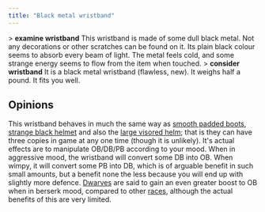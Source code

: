 ```yaml
---
title: "Black metal wristband"
---
```


\> **examine wristband**
This wristband is made of some dull black metal. Not any decorations or
other
scratches can be found on it. Its plain black colour seems to absorb
every beam
of light. The metal feels cold, and some strange energy seems to flow
from the
item when touched.
\> **consider wristband**
It is a black metal wristband (flawless, new).
It weighs half a pound.
It fits you well.

## Opinions

This wristband behaves in much the same way as [smooth padded
boots](a_pair_of_smooth,_black_boots "wikilink"), [strange black
helmet](a_strange_black_helmet "wikilink") and also the [large visored
helm](a_large_visored_helm "wikilink"); that is they can have three
copies in game at any one time (though it is unlikely). It's actual
effects are to manipulate OB/DB/PB according to your mood. When in
aggressive mood, the wristband will convert some DB into OB. When wimpy,
it will convert some PB into DB, which is of arguable benefit in such
small amounts, but a benefit none the less because you will end up with
slightly more defence. [Dwarves](Dwarves "wikilink") are said to gain an
even greater boost to OB when in berserk mood, compared to other
[races](race "wikilink"), although the actual benefits of this are very
limited.